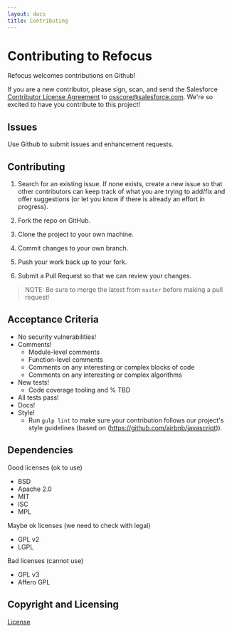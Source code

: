```yaml
---
layout: docs
title: Contributing
---
```


# Contributing to Refocus

Refocus welcomes contributions on Github!

If you are a new contributor, please sign, scan, and send the Salesforce [Contributor License Agreement](./SFDC_CLA.pdf) to osscore@salesforce.com. We're so excited to have you contribute to this project!

## Issues

Use Github to submit issues and enhancement requests.

## Contributing

1. Search for an existing issue. If none exists, create a new issue so that other contributors can keep track of what you are trying to add/fix and offer suggestions (or let you know if there is already an effort in progress).

1. Fork the repo on GitHub.

1. Clone the project to your own machine.

1. Commit changes to your own branch.

1. Push your work back up to your fork.

1. Submit a Pull Request so that we can review your changes.

> NOTE: Be sure to merge the latest from `master` before making a pull request!

## Acceptance Criteria

- No security vulnerabilities!
- Comments!
  - Module-level comments
  - Function-level comments
  - Comments on any interesting or complex blocks of code
  - Comments on any interesting or complex algorithms
- New tests!
  - Code coverage tooling and % TBD
- All tests pass!
- Docs!
- Style!
  - Run `gulp lint` to make sure your contribution follows our project's style guidelines (based on (https://github.com/airbnb/javascript)).

## Dependencies

Good licenses (ok to use)
- BSD
- Apache 2.0
- MIT
- ISC
- MPL

Maybe ok licenses (we need to check with legal)
- GPL v2 
- LGPL

Bad licenses (cannot use)
- GPL v3
- Affero GPL

## Copyright and Licensing

[License](./LICENSE.txt)
